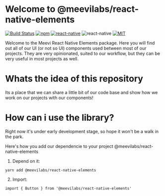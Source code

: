 # Welcome to @meevilabs/react-native-elements

[![Build Status][check-badge]][workflows]
[![npm][npm-badge]][npm]
[![react-native][rn-badge]][rn]
![react-native][deps-badge]
[![MIT][license-badge]][license]

[deps-badge]: https://david-dm.org/meevilabs/react-native-elements.svg
[npm-badge]: https://img.shields.io/npm/v/@meevilabs/react-native-elements.svg
[npm]: https://www.npmjs.com/package/@meevilabs/react-native-elements
[rn]: https://facebook.github.io/react-native
[rn-badge]: https://img.shields.io/badge/react--native-v0.61-05A5D1.svg
[license-badge]: https://img.shields.io/dub/l/vibe-d.svg
[license]: https://raw.githubusercontent.com/meevilabs/react-native-element/master/LICENSE.md
[workflows]: https://github.com/meevilabs/react-native-elements/actions
[check-badge]: https://github.com/meevilabs/react-native-elements/workflows/check/badge.svg

Welcome to the Meevi React Native Elements package. Here you will find out all of our UI (or not so UI) components used between most of our projects. They are very opinionated, suited to our workflow, but they can be very useful in most projects as well.

# Whats the idea of this repository

Its a place that we can share a little bit of our code base and show how we work on our projects with our components!

# How can i use the library?

Right now it's under early development stage, so hope it won't be a walk in the park.

Here's how you add our dependencie to your project @meevilabs/react-native-elements

1. Depend on it:

```
yarn add @meevilabs/react-native-elements
```

2. Import:

```
import { Button } from '@meevilabs/react-native-elements'
```
